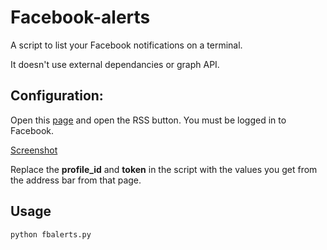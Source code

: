 # Facebook-alerts
A script to list your Facebook notifications on a terminal.

It doesn't use external dependancies or graph API.

## Configuration:
Open this [page]('http://www.facebook.com/notifications') and open the RSS button. You must be logged in to Facebook.

[Screenshot](http://i.imgur.com/zQTW2jc.png?1)

Replace the **profile_id** and **token** in the script with the values you get from the address bar from that page.

## Usage
`python fbalerts.py` 


